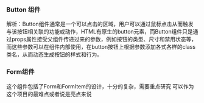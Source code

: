 ### Button 组件

解析：Button组件通常是一个可以点击的区域，用户可以通过鼠标点击从而触发与该按钮相关联的功能或动作，HTML有原生的button元素，而Button组件只是通过props属性接受父组件传递过来的参数，例如按钮的类型、尺寸和禁用状态等，而这些参数可以在组件内部使用，在button按钮上根据参数添加各式各样的class类名，从而动态生成按钮的样式和行为。


### Form组件
这个组件包括了Form和FormItem的设计，十分的复杂，需要重点研究
可以作为这个项目的最难点或者说是亮点来说